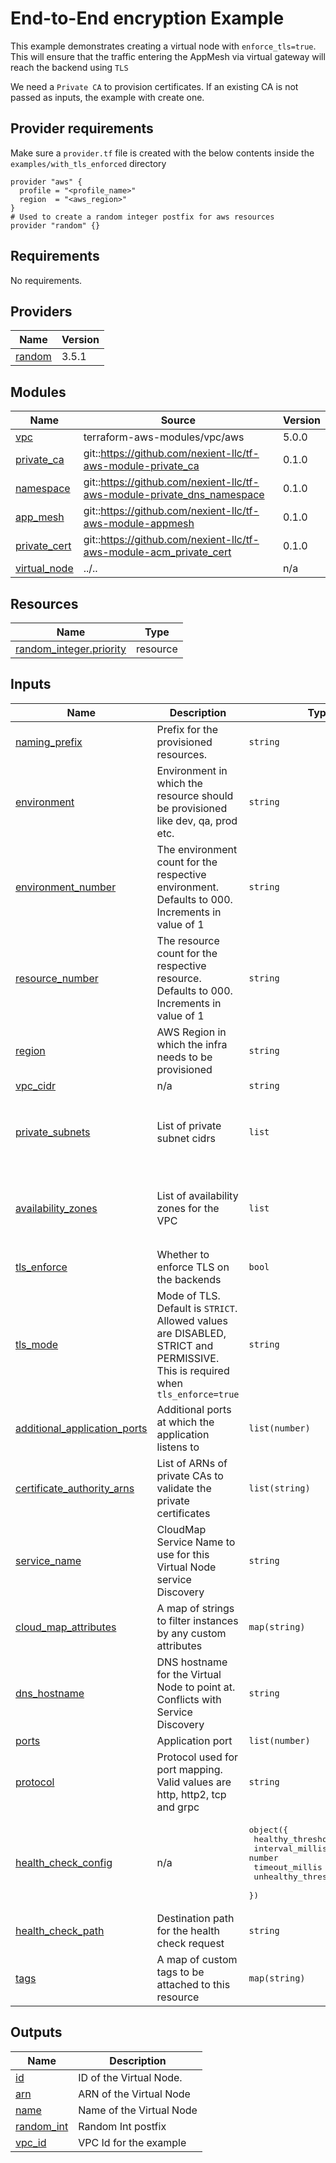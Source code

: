 # End-to-End encryption Example
This example demonstrates creating a virtual node with `enforce_tls=true`. This will ensure that the traffic entering the AppMesh via virtual gateway will reach the backend using `TLS`

We need a `Private CA` to provision certificates. If an existing CA is not passed as inputs, the example with create one.

## Provider requirements
Make sure a `provider.tf` file is created with the below contents inside the `examples/with_tls_enforced` directory
```shell
provider "aws" {
  profile = "<profile_name>"
  region  = "<aws_region>"
}
# Used to create a random integer postfix for aws resources
provider "random" {}
```
<!-- BEGINNING OF PRE-COMMIT-TERRAFORM DOCS HOOK -->
## Requirements

No requirements.

## Providers

| Name | Version |
|------|---------|
| <a name="provider_random"></a> [random](#provider\_random) | 3.5.1 |

## Modules

| Name | Source | Version |
|------|--------|---------|
| <a name="module_vpc"></a> [vpc](#module\_vpc) | terraform-aws-modules/vpc/aws | 5.0.0 |
| <a name="module_private_ca"></a> [private\_ca](#module\_private\_ca) | git::https://github.com/nexient-llc/tf-aws-module-private_ca | 0.1.0 |
| <a name="module_namespace"></a> [namespace](#module\_namespace) | git::https://github.com/nexient-llc/tf-aws-module-private_dns_namespace | 0.1.0 |
| <a name="module_app_mesh"></a> [app\_mesh](#module\_app\_mesh) | git::https://github.com/nexient-llc/tf-aws-module-appmesh | 0.1.0 |
| <a name="module_private_cert"></a> [private\_cert](#module\_private\_cert) | git::https://github.com/nexient-llc/tf-aws-module-acm_private_cert | 0.1.0 |
| <a name="module_virtual_node"></a> [virtual\_node](#module\_virtual\_node) | ../.. | n/a |

## Resources

| Name | Type |
|------|------|
| [random_integer.priority](https://registry.terraform.io/providers/hashicorp/random/latest/docs/resources/integer) | resource |

## Inputs

| Name | Description | Type | Default | Required |
|------|-------------|------|---------|:--------:|
| <a name="input_naming_prefix"></a> [naming\_prefix](#input\_naming\_prefix) | Prefix for the provisioned resources. | `string` | `"demo-app"` | no |
| <a name="input_environment"></a> [environment](#input\_environment) | Environment in which the resource should be provisioned like dev, qa, prod etc. | `string` | `"dev"` | no |
| <a name="input_environment_number"></a> [environment\_number](#input\_environment\_number) | The environment count for the respective environment. Defaults to 000. Increments in value of 1 | `string` | `"000"` | no |
| <a name="input_resource_number"></a> [resource\_number](#input\_resource\_number) | The resource count for the respective resource. Defaults to 000. Increments in value of 1 | `string` | `"000"` | no |
| <a name="input_region"></a> [region](#input\_region) | AWS Region in which the infra needs to be provisioned | `string` | `"us-east-2"` | no |
| <a name="input_vpc_cidr"></a> [vpc\_cidr](#input\_vpc\_cidr) | n/a | `string` | `"10.1.0.0/16"` | no |
| <a name="input_private_subnets"></a> [private\_subnets](#input\_private\_subnets) | List of private subnet cidrs | `list` | <pre>[<br>  "10.1.1.0/24",<br>  "10.1.2.0/24",<br>  "10.1.3.0/24"<br>]</pre> | no |
| <a name="input_availability_zones"></a> [availability\_zones](#input\_availability\_zones) | List of availability zones for the VPC | `list` | <pre>[<br>  "us-east-2a",<br>  "us-east-2b",<br>  "us-east-2c"<br>]</pre> | no |
| <a name="input_tls_enforce"></a> [tls\_enforce](#input\_tls\_enforce) | Whether to enforce TLS on the backends | `bool` | `false` | no |
| <a name="input_tls_mode"></a> [tls\_mode](#input\_tls\_mode) | Mode of TLS. Default is `STRICT`. Allowed values are DISABLED, STRICT and PERMISSIVE. This is required when<br>    `tls_enforce=true` | `string` | `"STRICT"` | no |
| <a name="input_additional_application_ports"></a> [additional\_application\_ports](#input\_additional\_application\_ports) | Additional ports at which the application listens to | `list(number)` | `[]` | no |
| <a name="input_certificate_authority_arns"></a> [certificate\_authority\_arns](#input\_certificate\_authority\_arns) | List of ARNs of private CAs to validate the private certificates | `list(string)` | `[]` | no |
| <a name="input_service_name"></a> [service\_name](#input\_service\_name) | CloudMap Service Name to use for this Virtual Node service Discovery | `string` | `""` | no |
| <a name="input_cloud_map_attributes"></a> [cloud\_map\_attributes](#input\_cloud\_map\_attributes) | A map of strings to filter instances by any custom attributes | `map(string)` | `{}` | no |
| <a name="input_dns_hostname"></a> [dns\_hostname](#input\_dns\_hostname) | DNS hostname for the Virtual Node to point at. Conflicts with Service Discovery | `string` | `""` | no |
| <a name="input_ports"></a> [ports](#input\_ports) | Application port | `list(number)` | n/a | yes |
| <a name="input_protocol"></a> [protocol](#input\_protocol) | Protocol used for port mapping. Valid values are http, http2, tcp and grpc | `string` | `"http"` | no |
| <a name="input_health_check_config"></a> [health\_check\_config](#input\_health\_check\_config) | n/a | <pre>object({<br>    healthy_threshold   = number<br>    interval_millis     = number<br>    timeout_millis      = number<br>    unhealthy_threshold = number<br>  })</pre> | <pre>{<br>  "healthy_threshold": 2,<br>  "interval_millis": 20000,<br>  "timeout_millis": 50000,<br>  "unhealthy_threshold": 2<br>}</pre> | no |
| <a name="input_health_check_path"></a> [health\_check\_path](#input\_health\_check\_path) | Destination path for the health check request | `string` | `""` | no |
| <a name="input_tags"></a> [tags](#input\_tags) | A map of custom tags to be attached to this resource | `map(string)` | `{}` | no |

## Outputs

| Name | Description |
|------|-------------|
| <a name="output_id"></a> [id](#output\_id) | ID of the Virtual Node. |
| <a name="output_arn"></a> [arn](#output\_arn) | ARN of the Virtual Node |
| <a name="output_name"></a> [name](#output\_name) | Name of the Virtual Node |
| <a name="output_random_int"></a> [random\_int](#output\_random\_int) | Random Int postfix |
| <a name="output_vpc_id"></a> [vpc\_id](#output\_vpc\_id) | VPC Id for the example |
<!-- END OF PRE-COMMIT-TERRAFORM DOCS HOOK -->
